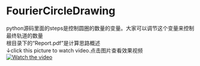 # FourierCircleDrawing  
python源码里面的steps是控制圆圈的数量的变量。大家可以调节这个变量来控制最终轨道的数量  
根目录下的“Report.pdf”是计算思路概述  
↓click this picture to watch video.点击图片查看效果视频  
[![Watch the video](https://raw.githubusercontent.com/ruanluyu/FourierCircleDrawing/master/miku.jpg)](https://www.bilibili.com/video/av28374720)
